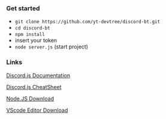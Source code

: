 ### Get started
* `git clone https://github.com/yt-devtree/discord-bt.git`
* `cd discord-bt`
* `npm install`
* insert your token 
* `node server.js` (start project)

### Links
[Discord.js Documentation](https://discord.js.org/#/docs/main/stable/general/welcome)

[Discord.js CheatSheet](https://gist.github.com/koad/316b265a91d933fd1b62dddfcc3ff584)

[Node.JS Download](https://nodejs.org/en/download/)

[VScode Editor Download](https://code.visualstudio.com/)